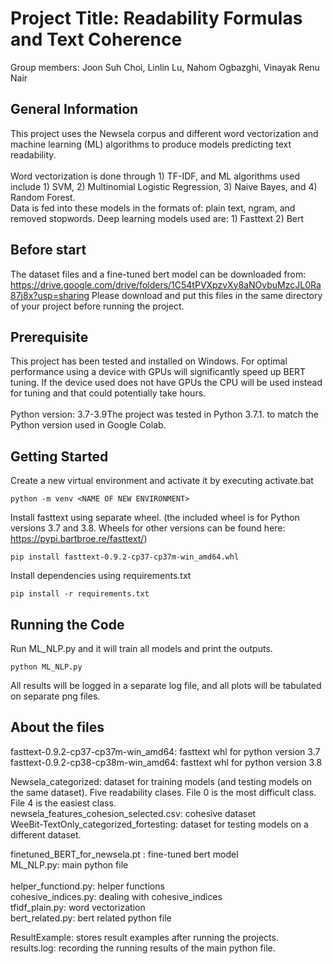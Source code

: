 # Project Title: Readability Formulas and Text Coherence

Group members: Joon Suh Choi, Linlin Lu, Nahom Ogbazghi, Vinayak Renu Nair


## General Information
This project uses the Newsela corpus and different word vectorization and machine learning (ML) algorithms to produce models predicting text readability.<br/><br/>
Word vectorization is done through 1) TF-IDF, and ML algorithms used include 1) SVM, 2) Multinomial Logistic Regression, 3) Naive Bayes, and 4) Random Forest. <br/>Data is fed into these models in the formats of: plain text, ngram, and removed stopwords.
Deep learning models used are: 1) Fasttext 2) Bert
## Before start
The dataset files and a fine-tuned bert model can be downloaded from: https://drive.google.com/drive/folders/1C54tPVXpzvXy8aNOvbuMzcJL0Ra87j8x?usp=sharing
Please download and put this files in the same directory of your project before running the project.
## Prerequisite
This project has been tested and installed on Windows. For optimal performance using a device with GPUs will significantly speed up BERT tuning. If the device used does not have GPUs the CPU will be used instead for tuning and that could potentially take hours.<br/>
<br/>Python version: 3.7-3.9The project was tested in Python 3.7.1. to match the Python version used in Google Colab.

## Getting Started
Create a new virtual environment and activate it by executing activate.bat
```
python -m venv <NAME OF NEW ENVIRONMENT>
```
Install fasttext using separate wheel. (the included wheel is for Python versions 3.7 and 3.8. Wheels for other versions can be found here: https://pypi.bartbroe.re/fasttext/)
```
pip install fasttext-0.9.2-cp37-cp37m-win_amd64.whl
```
Install dependencies using requirements.txt
```
pip install -r requirements.txt
```

## Running the Code
Run ML_NLP.py and it will train all models and print the outputs.
```
python ML_NLP.py
```

All results will be logged in a separate log file, and all plots will be tabulated on separate png files.

## About the files
fasttext-0.9.2-cp37-cp37m-win_amd64: fasttext whl for python version 3.7<br/>
fasttext-0.9.2-cp38-cp38m-win_amd64: fasttext whl for python version 3.8<br/>


Newsela_categorized: dataset for training models (and testing models on the same dataset). Five readability clases. File 0 is the most difficult class. File 4 is the easiest class.<br/>
newsela_features_cohesion_selected.csv: cohesive dataset<br/>
WeeBit-TextOnly_categorized_fortesting: dataset for testing models on a different dataset.<br/>

finetuned_BERT_for_newsela.pt : fine-tuned bert model<br/>
ML_NLP.py: main python file<br/><br/>
helper_functiond.py: helper functions<br/>
cohesive_indices.py: dealing with cohesive_indices<br/>
tfidf_plain.py: word vectorization<br/>
bert_related.py: bert related python file<br/>

ResultExample: stores result examples after running the projects.<br/>
results.log: recording the running results of the main python file.<br/>
